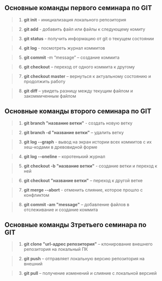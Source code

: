 ## **Основные команды первого семинара по GIT**

>1. **git init** - инициализация локального репозитория

>2. **git add** - добавить файл или файлы к следующему комиту

>3. **git status** - получить информацию от git о текущем состоянии

>4. **git log** - посмотреть журнал коммитов

>5. **git commit** -m “message” – создание коммита

>6. **git checkout** – переход от одного коммита к другому

>7. **git checkout master** – вернуться к актуальному состоянию и продолжить работу

>8. **git diff** – увидеть разницу между текущим файлом и закоммиченным файлом

## **Основные команды второго семинара по GIT**

>1. **git branch "название ветки"** - создать новую ветку

>2. **git branch -d "название ветки"** – удалить ветку

>3. **git log --graph** - вывод на экран истории всех коммитов с их хеш-кодами в древовидной форме

>4. **git log --oneline** – коротенький журнал

>5. **git checkout  -b "название ветки"** - создание ветки и переход к ней

>6. **git checkout "название ветки"** – переход к другой ветке

>7. **git merge --abort** - отменить слияние, которое прошло с конфликтом

>8. **git commit -am "message"** – добавление файлов в отслеживание и создание коммита

## **Основные команды 3третьего семинара по GIT**

>1. **git clone "url-адрес репозитория"** – клонирование внешнего репозитория на  локальный ПК

>2. **git push** – отправляет локальную версию репозитория на внешний

>3.  **git pull** – получение изменений и слияние с локальной версией
